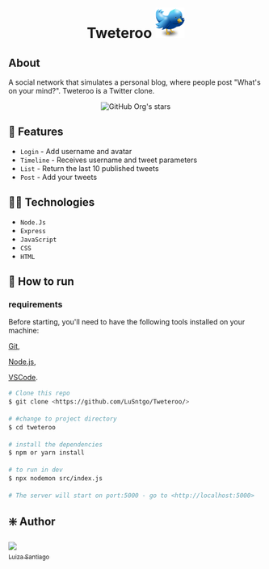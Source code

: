 <h1 align="center"> Tweteroo 
<img height="60px" src="./assets/logo.png">
</h1>

## About

A social network that simulates a personal blog, where people post "What's on your mind?". Tweteroo is a Twitter clone.

<div align="center">

![GitHub Org's stars](https://img.shields.io/github/stars/lusntgo?style=social)

</div>

## :hammer: Features

- `Login` - Add username and avatar
- `Timeline` - Receives username and tweet parameters
- `List` - Return the last 10 published tweets
- `Post` - Add your tweets

## :woman_technologist: Technologies

- `Node.Js`
- `Express`
- `JavaScript`
- `CSS`
- `HTML`

## :tada: How to run

### requirements

Before starting, you'll need to have the following tools installed on your machine:

[Git](https://git-scm.com),

[Node.js](https://nodejs.org/en/),

[VSCode](https://code.visualstudio.com/).

```bash
# Clone this repo
$ git clone <https://github.com/LuSntgo/Tweteroo/>

# #change to project directory
$ cd tweteroo

# install the dependencies
$ npm or yarn install

# to run in dev
$ npx nodemon src/index.js

# The server will start on port:5000 - go to <http://localhost:5000>
```

## :sparkle: Author

[<img align="center" src="https://avatars.githubusercontent.com/lusntgo" width=115><br><sub>Luiza Santiago</sub>](https://github.com/lusntgo)

